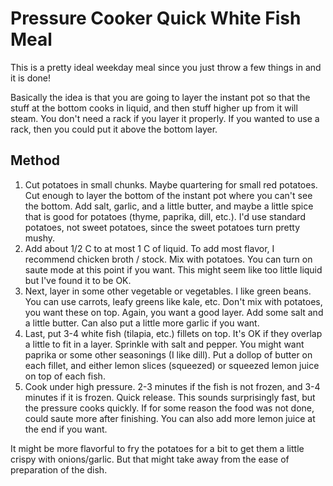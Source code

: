 # Pressure Cooker Quick White Fish Meal

This is a pretty ideal weekday meal since you just throw a few things in and it is done!

Basically the idea is that you are going to layer the instant pot so that the stuff at the bottom cooks in liquid, and then stuff higher up from it will steam. You don't need a rack if you layer it properly. If you wanted to use a rack, then you could put it above the bottom layer.

## Method

1. Cut potatoes in small chunks. Maybe quartering for small red potatoes. Cut enough to layer the bottom of the instant pot where you can't see the bottom. Add salt, garlic, and a little butter, and maybe a little spice that is good for potatoes (thyme, paprika, dill, etc.). I'd use standard potatoes, not sweet potatoes, since the sweet potatoes turn pretty mushy.
2. Add about 1/2 C to at most 1 C of liquid. To add most flavor, I recommend chicken broth / stock. Mix with potatoes. You can turn on saute mode at this point if you want. This might seem like too little liquid but I've found it to be OK.
3. Next, layer in some other vegetable or vegetables. I like green beans. You can use carrots, leafy greens like kale, etc. Don't mix with potatoes, you want these on top. Again, you want a good layer. Add some salt and a little butter. Can also put a little more garlic if you want.
4. Last, put 3-4 white fish (tilapia, etc.) fillets on top. It's OK if they overlap a little to fit in a layer. Sprinkle with salt and pepper. You might want paprika or some other seasonings (I like dill). Put a dollop of butter on each fillet, and either lemon slices (squeezed) or squeezed lemon juice on top of each fish.
5. Cook under high pressure. 2-3 minutes if the fish is not frozen, and 3-4 minutes if it is frozen. Quick release. This sounds surprisingly fast, but the pressure cooks quickly. If for some reason the food was not done, could saute more after finishing. You can also add more lemon juice at the end if you want.

It might be more flavorful to fry the potatoes for a bit to get them a little crispy with onions/garlic. But that might take away from the ease of preparation of the dish.
